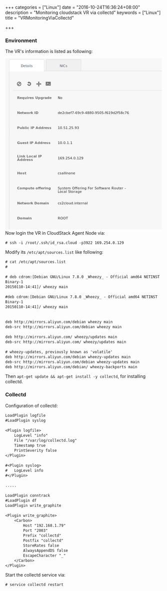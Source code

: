 +++
categories = ["Linux"]
date = "2016-10-24T16:36:24+08:00"
description = "Monitoring cloudstack VR via collectd"
keywords = ["Linux"]
title = "VRMonitoringViaCollectd"

+++
### Environment
The VR's information is listed as following:    

![/images/2016_10_24_16_35_58_501x547.jpg](/images/2016_10_24_16_35_58_501x547.jpg)    
Now login the VR in CloudStack Agent Node via:    

```
# ssh -i /root/.ssh/id_rsa.cloud -p3922 169.254.0.129
```
Modify its `/etc/apt/sources.list` like following:    

```
# cat /etc/apt/sources.list
# 

# deb cdrom:[Debian GNU/Linux 7.8.0 _Wheezy_ - Official amd64 NETINST Binary-1
20150110-14:41]/ wheezy main

#deb cdrom:[Debian GNU/Linux 7.8.0 _Wheezy_ - Official amd64 NETINST Binary-1
20150110-14:41]/ wheezy main


deb http://mirrors.aliyun.com/debian wheezy main
deb-src http://mirrors.aliyun.com/debian wheezy main

deb http://mirrors.aliyun.com/ wheezy/updates main
deb-src http://mirrors.aliyun.com/ wheezy/updates main

# wheezy-updates, previously known as 'volatile'
deb http://mirrors.aliyun.com/debian wheezy-updates main
deb-src http://mirrors.aliyun.com/debian wheezy-updates main
deb http://mirrors.aliyun.com/debian/ wheezy-backports main
```
Then `apt-get update && apt-get install -y collectd`, for installing collectd.    

### Collectd
Configuration of collectd:    

```
LoadPlugin logfile
#LoadPlugin syslog

<Plugin logfile>
	LogLevel "info"
	File "/var/log/collectd.log"
	Timestamp true
	PrintSeverity false
</Plugin>

#<Plugin syslog>
#	LogLevel info
#</Plugin>

..... 

LoadPlugin conntrack
#LoadPlugin df
LoadPlugin write_graphite

<Plugin write_graphite>
	<Carbon>
		Host "192.168.1.79"
		Port "2003"
		Prefix "collectd"
		Postfix "collectd"
		StoreRates false
		AlwaysAppendDS false
		EscapeCharacter "_"
	</Carbon>
</Plugin>

```
Start the collectd service via:    

```
# service collectd restart
```
